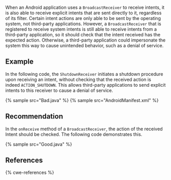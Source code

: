 When an Android application uses a `BroadcastReceiver` to receive intents, it is also able to receive explicit intents that are sent directly to it, regardless of its filter. Certain intent actions are only able to be sent by the operating system, not third-party applications. However, a `BroadcastReceiver` that is registered to receive system intents is still able to receive intents from a third-party application, so it should check that the intent received has the expected action. Otherwise, a third-party application could impersonate the system this way to cause unintended behavior, such as a denial of service.


## Example
In the following code, the `ShutdownReceiver` initiates a shutdown procedure upon receiving an intent, without checking that the received action is indeed `ACTION_SHUTDOWN`. This allows third-party applications to send explicit intents to this receiver to cause a denial of service.

{% sample src="Bad.java" %}
{% sample src="AndroidManifest.xml" %}

## Recommendation
In the `onReceive` method of a `BroadcastReceiver`, the action of the received Intent should be checked. The following code demonstrates this.

{% sample src="Good.java" %}

## References
{% cwe-references %}
